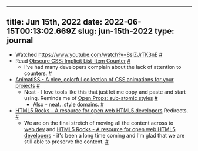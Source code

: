 
---
title: Jun 15th, 2022 
date: 2022-06-15T00:13:02.669Z
slug: jun-15th-2022
type: journal
---
* Watched https://www.youtube.com/watch?v=8slZJrTK3nE [#](#62a9240e-a54e-469e-882b-01e9ac6ff837)<a name="62a9240e-a54e-469e-882b-01e9ac6ff837"></a>
* Read [Obscure CSS: Implicit List-Item Counter](https://kizu.dev/list-item-counter/) [#](#62a99de4-c223-4f51-a3e7-6675f7205756)<a name="62a99de4-c223-4f51-a3e7-6675f7205756"></a>
  * I've had many developers complain about the lack of attention to counters. [#](#62a99de7-f14a-440e-9288-9716041a6581)<a name="62a99de7-f14a-440e-9288-9716041a6581"></a>
* [AnimatiSS - A nice, colorful collection of CSS animations for your projects](https://xsgames.co/animatiss/) [#](#62a99e3b-4038-46cd-8f2b-efbe0c0c05a5)<a name="62a99e3b-4038-46cd-8f2b-efbe0c0c05a5"></a>
  * Neat - I love tools like this that just let me copy and paste and start using. Reminds me of [Open Props: sub-atomic styles](https://open-props.style) [#](#62a99e3d-64e6-4378-8d4c-b9148ed24fd3)<a name="62a99e3d-64e6-4378-8d4c-b9148ed24fd3"></a>
    * Also - neat. .style domains. [#](#62a99e72-a051-4e92-9e82-7d3809e782c6)<a name="62a99e72-a051-4e92-9e82-7d3809e782c6"></a>
* [HTML5 Rocks - A resource for open web HTML5 developers](https://www.html5rocks.com) Redirects. [#](#62a99e5a-0076-488b-a6a4-4979613bf3c7)<a name="62a99e5a-0076-488b-a6a4-4979613bf3c7"></a>
  * We are on the final stretch of moving all the content across to [web.dev](https://web.dev) and [HTML5 Rocks - A resource for open web HTML5 developers](https://html5rocks.com) - it's been a long time coming and I'm glad that we are still able to preserve the content. [#](#922a35a8-960d-4976-b6ab-563d76c8e965)<a name="922a35a8-960d-4976-b6ab-563d76c8e965"></a>

